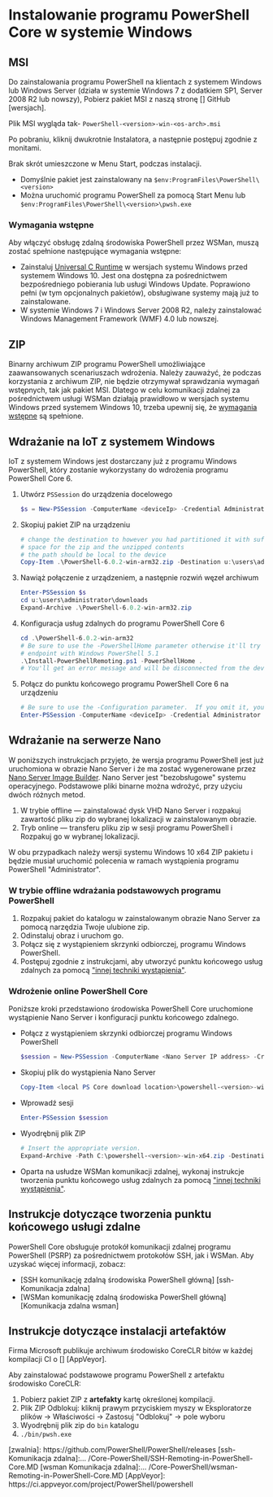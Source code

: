 # <a name="installing-powershell-core-on-windows"></a>Instalowanie programu PowerShell Core w systemie Windows

## <a name="msi"></a>MSI

Do zainstalowania programu PowerShell na klientach z systemem Windows lub Windows Server (działa w systemie Windows 7 z dodatkiem SP1, Server 2008 R2 lub nowszy), Pobierz pakiet MSI z naszą stronę [] GitHub [wersjach].

Plik MSI wygląda tak- `PowerShell-<version>-win-<os-arch>.msi`
<!-- TODO: should be updated to point to the Download Center as well -->

Po pobraniu, kliknij dwukrotnie Instalatora, a następnie postępuj zgodnie z monitami.

Brak skrót umieszczone w Menu Start, podczas instalacji.

- Domyślnie pakiet jest zainstalowany na `$env:ProgramFiles\PowerShell\<version>`
- Można uruchomić programu PowerShell za pomocą Start Menu lub `$env:ProgramFiles\PowerShell\<version>\pwsh.exe`

### <a name="prerequisites"></a>Wymagania wstępne

Aby włączyć obsługę zdalną środowiska PowerShell przez WSMan, muszą zostać spełnione następujące wymagania wstępne:

- Zainstaluj [Universal C Runtime](https://www.microsoft.com/download/details.aspx?id=50410) w wersjach systemu Windows przed systemem Windows 10.
  Jest ona dostępna za pośrednictwem bezpośredniego pobierania lub usługi Windows Update.
  Poprawiono pełni (w tym opcjonalnych pakietów), obsługiwane systemy mają już to zainstalowane.
- W systemie Windows 7 i Windows Server 2008 R2, należy zainstalować Windows Management Framework (WMF) 4.0 lub nowszej.

## <a name="zip"></a>ZIP

Binarny archiwum ZIP programu PowerShell umożliwiające zaawansowanych scenariuszach wdrożenia.
Należy zauważyć, że podczas korzystania z archiwum ZIP, nie będzie otrzymywał sprawdzania wymagań wstępnych, tak jak pakiet MSI.
Dlatego w celu komunikacji zdalnej za pośrednictwem usługi WSMan działają prawidłowo w wersjach systemu Windows przed systemem Windows 10, trzeba upewnij się, że [wymagania wstępne](#prerequisites) są spełnione.

## <a name="deploying-on-windows-iot"></a>Wdrażanie na IoT z systemem Windows

IoT z systemem Windows jest dostarczany już z programu Windows PowerShell, który zostanie wykorzystany do wdrożenia programu PowerShell Core 6.

1. Utwórz `PSSession` do urządzenia docelowego

   ```powershell
   $s = New-PSSession -ComputerName <deviceIp> -Credential Administrator
   ```

2. Skopiuj pakiet ZIP na urządzeniu

   ```powershell
   # change the destination to however you had partitioned it with sufficient
   # space for the zip and the unzipped contents
   # the path should be local to the device
   Copy-Item .\PowerShell-6.0.2-win-arm32.zip -Destination u:\users\administrator\Downloads -ToSession $s
   ```

3. Nawiąż połączenie z urządzeniem, a następnie rozwiń węzeł archiwum

   ```powershell
   Enter-PSSession $s
   cd u:\users\administrator\downloads
   Expand-Archive .\PowerShell-6.0.2-win-arm32.zip
   ```

4. Konfiguracja usług zdalnych do programu PowerShell Core 6

   ```powershell
   cd .\PowerShell-6.0.2-win-arm32
   # Be sure to use the -PowerShellHome parameter otherwise it'll try to create a new
   # endpoint with Windows PowerShell 5.1
   .\Install-PowerShellRemoting.ps1 -PowerShellHome .
   # You'll get an error message and will be disconnected from the device because it has to restart WinRM
   ```

5. Połącz do punktu końcowego programu PowerShell Core 6 na urządzeniu

   ```powershell
   # Be sure to use the -Configuration parameter.  If you omit it, you will connect to Windows PowerShell 5.1
   Enter-PSSession -ComputerName <deviceIp> -Credential Administrator -Configuration powershell.6.0.2
   ```

## <a name="deploying-on-nano-server"></a>Wdrażanie na serwerze Nano

W poniższych instrukcjach przyjęto, że wersja programu PowerShell jest już uruchomiona w obrazie Nano Server i że ma zostać wygenerowane przez [Nano Server Image Builder](/windows-server/get-started/deploy-nano-server).
Nano Server jest "bezobsługowe" systemu operacyjnego. Podstawowe pliki binarne można wdrożyć, przy użyciu dwóch różnych metod.

1. W trybie offline — zainstalować dysk VHD Nano Server i rozpakuj zawartość pliku zip do wybranej lokalizacji w zainstalowanym obrazie.
2. Tryb online — transferu pliku zip w sesji programu PowerShell i Rozpakuj go w wybranej lokalizacji.

W obu przypadkach należy wersji systemu Windows 10 x64 ZIP pakietu i będzie musiał uruchomić polecenia w ramach wystąpienia programu PowerShell "Administrator".

### <a name="offline-deployment-of-powershell-core"></a>W trybie offline wdrażania podstawowych programu PowerShell

1. Rozpakuj pakiet do katalogu w zainstalowanym obrazie Nano Server za pomocą narzędzia Twoje ulubione zip.
2. Odinstaluj obraz i uruchom go.
3. Połącz się z wystąpieniem skrzynki odbiorczej, programu Windows PowerShell.
4. Postępuj zgodnie z instrukcjami, aby utworzyć punktu końcowego usług zdalnych za pomocą ["innej techniki wystąpienia"](#executed-by-another-instance-of-powershell-on-behalf-of-the-instance-that-it-will-register).

### <a name="online-deployment-of-powershell-core"></a>Wdrożenie online PowerShell Core

Poniższe kroki przedstawiono środowiska PowerShell Core uruchomione wystąpienie Nano Server i konfiguracji punktu końcowego zdalnego.

- Połącz z wystąpieniem skrzynki odbiorczej programu Windows PowerShell

  ```powershell
  $session = New-PSSession -ComputerName <Nano Server IP address> -Credential <An Administrator account on the system>
  ```

- Skopiuj plik do wystąpienia Nano Server

  ```powershell
  Copy-Item <local PS Core download location>\powershell-<version>-win-x64.zip c:\ -ToSession $session
  ```

- Wprowadź sesji

  ```powershell
  Enter-PSSession $session
  ```

- Wyodrębnij plik ZIP

  ```powershell
  # Insert the appropriate version.
  Expand-Archive -Path C:\powershell-<version>-win-x64.zip -DestinationPath "C:\PowerShellCore_<version>"
  ```

- Oparta na usłudze WSMan komunikacji zdalnej, wykonaj instrukcje tworzenia punktu końcowego usług zdalnych za pomocą ["innej techniki wystąpienia"](../core-powershell/WSMan-Remoting-in-PowerShell-Core.md#executed-by-another-instance-of-powershell-on-behalf-of-the-instance-that-it-will-register).

## <a name="instructions-to-create-a-remoting-endpoint"></a>Instrukcje dotyczące tworzenia punktu końcowego usługi zdalne

PowerShell Core obsługuje protokół komunikacji zdalnej programu PowerShell (PSRP) za pośrednictwem protokołów SSH, jak i WSMan.
Aby uzyskać więcej informacji, zobacz:

- [SSH komunikację zdalną środowiska PowerShell główną] [ssh-Komunikacja zdalna]
- [WSMan komunikację zdalną środowiska PowerShell główną] [Komunikacja zdalna wsman]

## <a name="artifact-installation-instructions"></a>Instrukcje dotyczące instalacji artefaktów

Firma Microsoft publikuje archiwum środowisko CoreCLR bitów w każdej kompilacji CI o [] [AppVeyor].

Aby zainstalować podstawowe programu PowerShell z artefaktu środowisko CoreCLR:

1. Pobierz pakiet ZIP z **artefakty** kartę określonej kompilacji.
2. Plik ZIP Odblokuj: kliknij prawym przyciskiem myszy w Eksploratorze plików -> Właściwości -> Zastosuj "Odblokuj" -> pole wyboru
3. Wyodrębnij plik zip do `bin` katalogu
4. `./bin/pwsh.exe`

<!-- [download-center]: TODO --> [zwalnia]: https://github.com/PowerShell/PowerShell/releases [ssh-Komunikacja zdalna]:... /Core-PowerShell/SSH-Remoting-in-PowerShell-Core.MD [wsman Komunikacja zdalna]:... /Core-PowerShell/wsman-Remoting-in-PowerShell-Core.MD [AppVeyor]: https://ci.appveyor.com/project/PowerShell/powershell